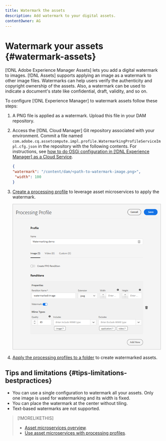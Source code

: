 ```yaml
---
title: Watermark the assets
description: Add watermark to your digital assets.
contentOwner: AG
---
```


# Watermark your assets {#watermark-assets}

[!DNL Adobe Experience Manager Assets] lets you add a digital watermark to images. [!DNL Assets] supports applying an image as a watermark to other image files. Watermarks can help users verify the authenticity and copyright ownership of the assets. Also, a watermark can be used to indicate a document's state like confidential, draft, validity, and so on.

To configure [!DNL Experience Manager] to watermark assets follow these steps:

1. A PNG file is applied as a watermark. Upload this file in your DAM repository.

1. Access the [!DNL Cloud Manager] Git repository associated with your environment. Commit a file named `com.adobe.cq.assetcompute.impl.profile.WatermarkingProfileServiceImpl.cfg.json` in the repository with the following contents. For instructions, see [how to do OSGi configuration in [!DNL Experience Manager] as a Cloud Service](/help/implementing/deploying/configuring-osgi.md).

   ```json
   {
   "watermark": "/content/dam/<path-to-watermark-image.png>",
    "width": 100
   }
   ```

1. [Create a processing profile](/help/assets/asset-microservices-configure-and-use.md#create-custom-profile) to leverage asset microservices to apply the watermark.

   ![Asset processing profile to create watermark](assets/watermark-processing-profile.png)

1. [Apply the processing profiles to a folder](/help/assets/asset-microservices-configure-and-use.md#use-profiles) to create watermarked assets.

## Tips and limitations {#tips-limitations-bestpractices}

* You can use a single configuration to watermark all your assets. Only one image is used for watermarking and its width is fixed.
* You can place the watermark at the center without tiling.
* Text-based watermarks are not supported.

>[!MORELIKETHIS]
>
>* [Asset microservices overview](/help/assets/asset-microservices-overview.md).
>* [Use asset microservices with processing profiles](/help/assets/asset-microservices-configure-and-use.md).
